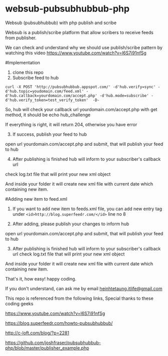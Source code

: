 # websub-pubsubhubbub-php
Websub (pubsubhubbub) with php publish and scribe

Websub is a publish/scribe platform that allow scribers to receive feeds from publisher.

We can check and understand why we should use publish/scribe pattern by watching this video https://www.youtube.com/watch?v=l6S7i91nfSg


#Implementation
1. clone this repo
2. Subscribe feed to hub
```
curl -X POST 'http://pubsubhubbub.appspot.com/' -d'hub.verify=sync' -d'hub.topic=youdomain.com/feed.xml' -d'hub.callback=yourdomain.com/accept.php' -d'hub.mode=subscribe' -d'hub.verify_token=test_verify_token'  -D-
```
So, hub will check your callback url yourdomain.com/accept.php with get method, it should be echo hub_challenge

If everything is right, it will return 204, otherwise you have error

3. If success, publish your feed to hub

open url yourdomain.com/accept.php and submit, that will publish your feed to hub

4. After publishing is finished hub will inform to your subscriber's callback url

check log.txt file that will print your new xml object

And inside your folder it will create new xml file with current date which containing new item.



#Adding new item to feed.xml
1. If you want to add new item to feeds.xml file, you can add new entry tag under `<id>http://blog.superfeedr.com/</id>`  line no 8

2. After adding, please publish your changes to inform hub

open url yourdomain.com/accept.php and submit, that will publish your feed to hub

3. After publishing is finished hub will inform to your subscriber's callback url check log.txt file that will print your new xml object

And inside your folder it will create new xml file with current date which containing new item.


That's it, how easy! happy coding.

If you don't understand, can ask me by email heinhtetaung.itlife@gmail.com



This repo is referenced from the following links, Special thanks to these coding geeks

https://www.youtube.com/watch?v=l6S7i91nfSg

https://blog.superfeedr.com/howto-pubsubhubbub/

http://c-loft.com/blog/?p=2281  

https://github.com/joshfraser/pubsubhubbub-php/blob/master/publisher_example.php

